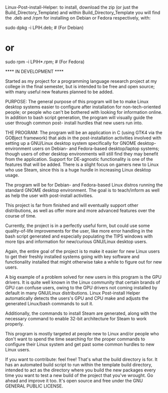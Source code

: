 Linux-Post-install-Helper: to install, download the zip (or just the Build_Directory_Template) and within Build_Directory_Template you will find the .deb and /rpm for installing on Debian or Fedora respectively, with:

sudo dpkg -i LPIH.deb; # (For Debian)
# or
sudo rpm -i LPIH*.rpm;  # (For Fedora)

**** IN DEVELOPMENT ****

Started as my project for a programming language research project at my college in the final semester, but is intended to be free and open source; with many useful new features planned to be added.

PURPOSE: The general purpose of this program will be to make Linux desktop systems easier to configure
after installation for non-tech-oriented people; or people who can't be bothered with looking for information
online. In addition to bash script generation, the program will visually guide the user through common post-
install hurdles that new users run into.

THE PROGRAM: The program will be an application in C (using GTK4 via the GOBject framework) that aids in the
post-installation activities involved with setting up a GNU/Linux desktop system specifically for GNOME
desktop-environment users on Debian- and Fedora-based desktop/laptop systems; though users of other desktop environments will still find they may benefit from the application.  Support for DE-agnostic functionality is one of the features that will be added. There is a slight focus
on gamers new to Linux who use Steam, since this is a huge hurdle in increasing Linux desktop usage.

The program will be for Debian- and Fedora-based Linux distros running the standard GNOME desktop
environment. The goal is to teach/inform as well as help the user with post-install activities.

This project is far from finished and will eventually support other distributions, as well as offer more and more advanced features over the course of time.

Currently, the project is in a perfectly useful form, but could use some quality-of-life improvements for the user, like more error handling in the bash script generated and especially populating the TIPS windows with more tips and information for new/curious GNU/Linux desktop users.

Again, the entire goal of the project is to make it easier for new Linux users to get their freshly installed systems going with key software and functionality installed that might otherwise take a while to figure out for new users.  

A big example of a problem solved for new users in this program is the GPU drivers.  It is quite well known in the Linux community that certain brands of GPU can confuse users, owing to the GPU drivers not coming installed by default in many GNU/Linux distributions.  Linux Post-install Helper automatically detects the users's GPU and CPU make and adjusts the generated Linux/bash commands to suit it.  

Additionally, the commands to install Steam are generated, along with the necessary command to enable 32-bit architecture for Steam to work properly.  

This program is mostly targeted at people new to Linux and/or people who don't want to spend the time searching for the proper commands to configure their Linux system and get past some common hurdles to new Linux users.

If you want to contribute: feel free! That's what the build directory is for.  It has an automated build script to run within the template build directory, intended to act as the directory where you build the new packages every time you want to test a new build of the project that you've wrought.  Go ahead and improve it too. It's open source and free under the GNU GENERAL PUBLIC LICENSE.

